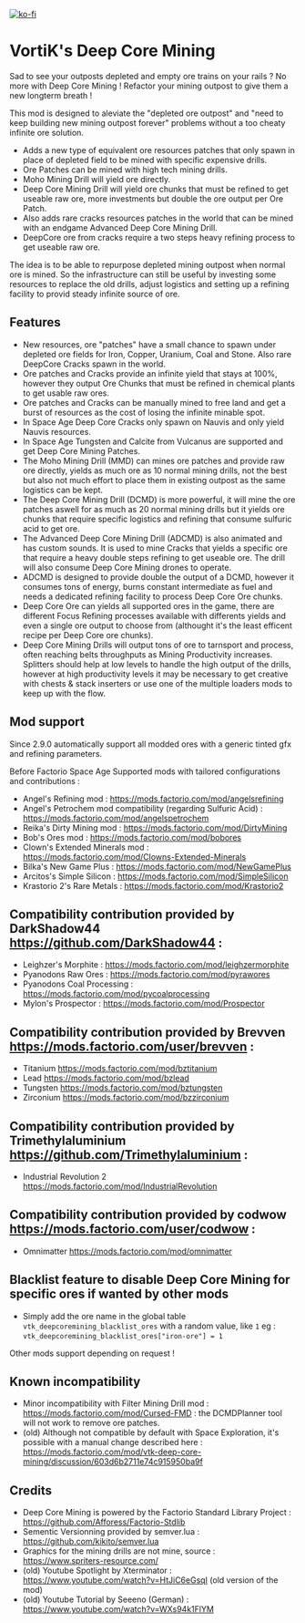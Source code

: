 [![ko-fi](https://www.ko-fi.com/img/githubbutton_sm.svg)](https://ko-fi.com/T6T427A37)

# VortiK's Deep Core Mining

Sad to see your outposts depleted and empty ore trains on your rails ? No more with Deep Core Mining ! Refactor your mining outpost to give them a new longterm breath !

This mod is designed to aleviate the "depleted ore outpost" and "need to keep building new mining outpost forever" problems without a too cheaty infinite ore solution.

- Adds a new type of equivalent ore resources patches that only spawn in place of depleted field to be mined with specific expensive drills.
- Ore Patches can be mined with high tech mining drills.
- Moho Mining Drill will yield ore directly.
- Deep Core Mining Drill will yield ore chunks that must be refined to get useable raw ore, more investments but double the ore output per Ore Patch.
- Also adds rare cracks resources patches in the world that can be mined with an endgame Advanced Deep Core Mining Drill.
- DeepCore ore from cracks require a two steps heavy refining process to get useable raw ore.

The idea is to be able to repurpose depleted mining outpost when normal ore is mined. So the infrastructure can still be useful by investing some resources to replace the old drills, adjust logistics and setting up a refining facility to provid steady infinite source of ore.

## Features
- New resources, ore "patches" have a small chance to spawn under depleted ore fields for Iron, Copper, Uranium, Coal and Stone. Also rare DeepCore Cracks spawn in the world.
- Ore patches and Cracks provide an infinite yield that stays at 100%, however they output Ore Chunks that must be refined in chemical plants to get usable raw ores.
- Ore patches and Cracks can be manually mined to free land and get a burst of resources as the cost of losing the infinite minable spot.
- In Space Age Deep Core Cracks only spawn on Nauvis and only yield Nauvis resources.
- In Space Age Tungsten and Calcite from Vulcanus are supported and get Deep Core Mining Patches.
- The Moho Mining Drill (MMD) can mines ore patches and provide raw ore directly, yields as much ore as 10 normal mining drills, not the best but also not much effort to place them in existing outpost as the same logistics can be kept.
- The Deep Core Mining Drill (DCMD) is more powerful, it will mine the ore patches aswell for as much as 20 normal mining drills but it yields ore chunks that require specific logistics and refining that consume sulfuric acid to get ore.
- The Advanced Deep Core Mining Drill (ADCMD) is also animated and has custom sounds. It is used to mine Cracks that yields a specific ore that require a heavy double steps refining to get useable ore. The drill will also consume Deep Core Mining drones to operate.
- ADCMD is designed to provide double the output of a DCMD, however it consumes tons of energy, burns constant intermediate as fuel and needs a dedicated refining facility to process Deep Core Ore chunks.
- Deep Core Ore can yields all supported ores in the game, there are different Focus Refining processes available with differents yields and even a single ore output to choose from (althought it's the least efficent recipe per Deep Core ore chunks).
- Deep Core Mining Drills will output tons of ore to tarnsport and process, often reaching belts throughputs as Mining Productivity increases. Splitters should help at low levels to handle the high output of the drills, however at high productivity levels it may be necessary to get creative with chests & stack inserters or use one of the multiple loaders mods to keep up with the flow.

## Mod support

Since 2.9.0 automatically support all modded ores with a generic tinted gfx and refining parameters.

Before Factorio Space Age Supported mods with tailored configurations and contributions : 

- Angel's Refining mod : https://mods.factorio.com/mod/angelsrefining
- Angel's Petrochem mod compatibility (regarding Sulfuric Acid) : https://mods.factorio.com/mod/angelspetrochem
- Reika's Dirty Mining mod : https://mods.factorio.com/mod/DirtyMining
- Bob's Ores mod : https://mods.factorio.com/mod/bobores
- Clown's Extended Minerals mod : https://mods.factorio.com/mod/Clowns-Extended-Minerals
- Bilka's New Game Plus : https://mods.factorio.com/mod/NewGamePlus
- Arcitos's Simple Silicon : https://mods.factorio.com/mod/SimpleSilicon
- Krastorio 2's Rare Metals : https://mods.factorio.com/mod/Krastorio2

## Compatibility contribution provided by DarkShadow44 https://github.com/DarkShadow44 : 
- Leighzer's Morphite : https://mods.factorio.com/mod/leighzermorphite
- Pyanodons Raw Ores : https://mods.factorio.com/mod/pyrawores
- Pyanodons Coal Processing : https://mods.factorio.com/mod/pycoalprocessing
- Mylon's Prospector : https://mods.factorio.com/mod/Prospector

## Compatibility contribution provided by Brevven https://mods.factorio.com/user/brevven : 
- Titanium https://mods.factorio.com/mod/bztitanium
- Lead https://mods.factorio.com/mod/bzlead
- Tungsten https://mods.factorio.com/mod/bztungsten
- Zirconium https://mods.factorio.com/mod/bzzirconium

## Compatibility contribution provided by Trimethylaluminium https://github.com/Trimethylaluminium : 
- Industrial Revolution 2 https://mods.factorio.com/mod/IndustrialRevolution

## Compatibility contribution provided by codwow https://mods.factorio.com/user/codwow : 
- Omnimatter https://mods.factorio.com/mod/omnimatter

## Blacklist feature to disable Deep Core Mining for specific ores if wanted by other mods
- Simply add the ore name in the global table `vtk_deepcoremining_blacklist_ores` with a random value, like `1` eg : `vtk_deepcoremining_blacklist_ores["iron-ore"] = 1`

Other mods support depending on request !


## Known incompatibility
- Minor incompatibility with Filter Mining Drill mod : https://mods.factorio.com/mod/Cursed-FMD : the DCMDPlanner tool will not work to remove ore patches.
- (old) Although not compatible by default with Space Exploration, it's possible with a manual change described here : https://mods.factorio.com/mod/vtk-deep-core-mining/discussion/603d6b2711e74c915950ba9f

## Credits
- Deep Core Mining is powered by the Factorio Standard Library Project : https://github.com/Afforess/Factorio-Stdlib
- Sementic Versionning provided by semver.lua : https://github.com/kikito/semver.lua
- Graphics for the mining drills are not mine, source : https://www.spriters-resource.com/
- (old) Youtube Spotlight by Xterminator : https://www.youtube.com/watch?v=HtJiC6eGsqI (old version of the mod)
- (old) Youtube Tutorial by Seeeno (German) : https://www.youtube.com/watch?v=WXs94k1FlYM
